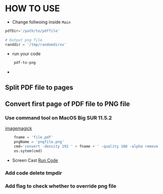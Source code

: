 # HOW TO USE
* Change follwoing inside `Main`

``` python
pdfDir='/path/to/pdffile'
		
# Output png file
randdir = '/tmp/randomdirxx'
```
* run your code

``` bash
	pdf-to-png
```

*
## Split PDF file to pages
## Convert first page of PDF file to PNG file
### Use command tool on MacOS Big SUR 11.5.2
[imagemagick](https://imagemagick.org/index.php)
```python
	fname = 'file.pdf'
	pngName = 'pngfile.png'
	cmd='convert -density 192 ' + fname + ' -quality 100 -alpha remove ' + pngName
	os.sytem(cmd)
```
* Screen Cast
[Run Code](https://www.youtube.com/watch?v=sqa3FG5ZWFE)

### Add code delete tmpdir
### Add flag to check whether to override png file

